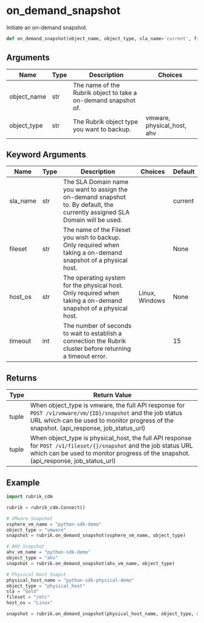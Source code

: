 # on_demand_snapshot

Initiate an on-demand snapshot.
```py
def on_demand_snapshot(object_name, object_type, sla_name='current', fileset=None, host_os=None, timeout=15)
```

## Arguments
| Name        | Type | Description                                                                 | Choices |
|-------------|------|-----------------------------------------------------------------------------|---------|
| object_name  | str  | The name of the Rubrik object to take a on-demand snapshot of. |         |
| object_type  | str  | The Rubrik object type you want to backup.  |    vmware, physical_host, ahv     |
## Keyword Arguments
| Name        | Type | Description                                                                 | Choices | Default |
|-------------|------|-----------------------------------------------------------------------------|---------|---------|
| sla_name  | str  | The SLA Domain name you want to assign the on-demand snapshot to. By default, the currently assigned SLA Domain will be used.  |         |    current     |
| fileset  | str  | The name of the Fileset you wish to backup. Only required when taking a on-demand snapshot of a physical host.  |         |    None     |
| host_os  | str  | The operating system for the physical host. Only required when taking a on-demand snapshot of a physical host.  |    Linux, Windows     |    None      |
| timeout  | int  | The number of seconds to wait to establish a connection the Rubrik cluster before returning a timeout error.  |         |    15     |

## Returns
| Type | Return Value                                                                                   |
|------|-----------------------------------------------------------------------------------------------|
| tuple  | When object_type is vmware, the full API response for `POST /v1/vmware/vm/{ID}/snapshot` and the job status URL which can be used to monitor progress of the snapshot. (api_response, job_status_url) |
| tuple  | When object_type is physical_host, the full API response for `POST /v1/fileset/{}/snapshot` and the job status URL which can be used to monitor progress of the snapshot. (api_response, job_status_url) |
## Example
```py
import rubrik_cdm

rubrik = rubrik_cdm.Connect()

# VMware Snapshot
vsphere_vm_name = "python-sdk-demo"
object_type = "vmware"
snapshot = rubrik.on_demand_snapshot(vsphere_vm_name, object_type)

# AHV Snapshot
ahv_vm_name = "python-sdk-demo"
object_type = "ahv"
snapshot = rubrik.on_demand_snapshot(ahv_vm_name, object_type)

# Physical Host Snapst
physical_host_name = "python-sdk-physical-demo"
object_type = "physical_host"
sla = "Gold"
fileset = "/etc"
host_os = "Linux"

snapshot = rubrik.on_demand_snapshot(physical_host_name, object_type, sla, fileset, host_os)
```